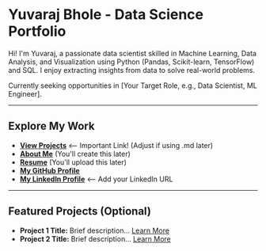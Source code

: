 # Yuvaraj Bhole - Data Science Portfolio

Hi! I'm Yuvaraj, a passionate data scientist skilled in Machine Learning, Data Analysis, and Visualization using Python (Pandas, Scikit-learn, TensorFlow) and SQL. I enjoy extracting insights from data to solve real-world problems.

Currently seeking opportunities in [Your Target Role, e.g., Data Scientist, ML Engineer].

---

## Explore My Work

*   **[View Projects](./projects.html)**  <-- Important Link! (Adjust if using .md later)
*   **[About Me](./about.html)** (You'll create this later)
*   **[Resume](./resume.pdf)** (You'll upload this later)
*   **[My GitHub Profile](https://github.com/ykbhole15)**
*   **[My LinkedIn Profile](https://www.linkedin.com/in/your-profile-url/)** <-- Add your LinkedIn URL

---

## Featured Projects (Optional)

*   **Project 1 Title:** Brief description... [Learn More](./projects/project1.html)
*   **Project 2 Title:** Brief description... [Learn More](./projects/project2.html)
